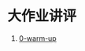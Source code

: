 # 大作业讲评

1. [0-warm-up](https://idrl-assignment.github.io/simplelayout-comment/0-warm-up-comment.html)